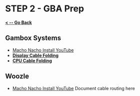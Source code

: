 # STEP 2 - GBA Prep

**[< -- Go Back](../README.md)**

## Gambox Systems

* [Macho Nacho Install YouTube](https://www.youtube.com/watch?v=TSE6hmjlmOE)
* **[Display Cable Folding](../Cable%20Folding/Gamebox%20-%20Display%20Cable.md)**
* **[CPU Cable Folding](../Cable%20Folding/Gamebox%20-%20CPU%20Cable.md)**

## Woozle

* [Macho Nacho Install YouTube](https://www.youtube.com/watch?v=oOdEZN_bgfA)
Document cable routing here